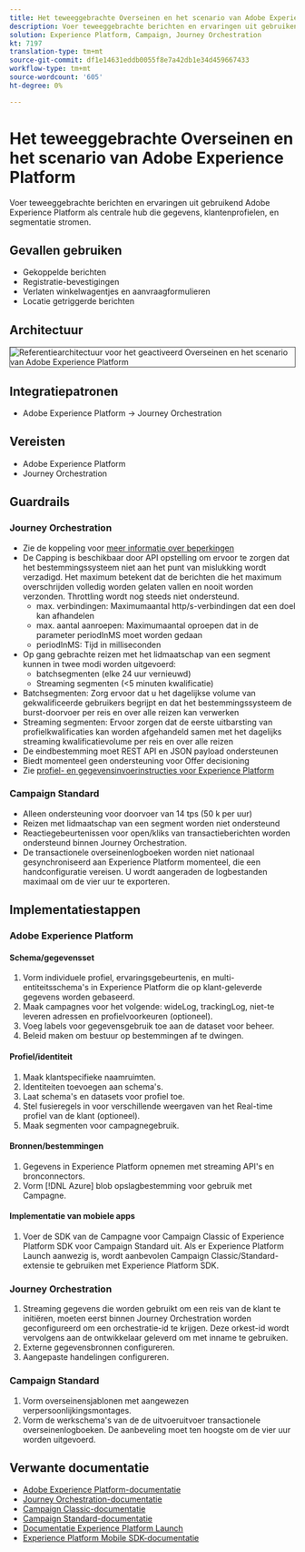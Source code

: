 ```yaml
---
title: Het teweeggebrachte Overseinen en het scenario van Adobe Experience Platform
description: Voer teweeggebrachte berichten en ervaringen uit gebruikend Adobe Experience Platform als centrale hub die gegevens, klantenprofielen, en segmentatie stromen.
solution: Experience Platform, Campaign, Journey Orchestration
kt: 7197
translation-type: tm+mt
source-git-commit: df1e14631eddb0055f8e7a42db1e34d459667433
workflow-type: tm+mt
source-wordcount: '605'
ht-degree: 0%

---
```



# Het teweeggebrachte Overseinen en het scenario van Adobe Experience Platform

Voer teweeggebrachte berichten en ervaringen uit gebruikend Adobe Experience Platform als centrale hub die gegevens, klantenprofielen, en segmentatie stromen.

## Gevallen gebruiken

* Gekoppelde berichten
* Registratie-bevestigingen
* Verlaten winkelwagentjes en aanvraagformulieren
* Locatie getriggerde berichten

## Architectuur

<img src="assets/triggered.svg" alt="Referentiearchitectuur voor het geactiveerd Overseinen en het scenario van Adobe Experience Platform" style="border:1px solid #4a4a4a" />

## Integratiepatronen

* Adobe Experience Platform -> Journey Orchestration

## Vereisten

* Adobe Experience Platform
* Journey Orchestration

## Guardrails

### Journey Orchestration

* Zie de koppeling voor [meer informatie over beperkingen](https://experienceleague.adobe.com/docs/journeys/using/starting-with-journeys/limitations.html?lang=en#starting-with-journeys)
* De Capping is beschikbaar door API opstelling om ervoor te zorgen dat het bestemmingssysteem niet aan het punt van mislukking wordt verzadigd. Het maximum betekent dat de berichten die het maximum overschrijden volledig worden gelaten vallen en nooit worden verzonden. Throttling wordt nog steeds niet ondersteund.
   * max. verbindingen: Maximumaantal http/s-verbindingen dat een doel kan afhandelen
   * max. aantal aanroepen: Maximumaantal oproepen dat in de parameter periodInMS moet worden gedaan
   * periodInMS: Tijd in milliseconden
* Op gang gebrachte reizen met het lidmaatschap van een segment kunnen in twee modi worden uitgevoerd:
   * batchsegmenten (elke 24 uur vernieuwd)
   * Streaming segmenten (&lt;5 minuten kwalificatie)
* Batchsegmenten: Zorg ervoor dat u het dagelijkse volume van gekwalificeerde gebruikers begrijpt en dat het bestemmingssysteem de burst-doorvoer per reis en over alle reizen kan verwerken
* Streaming segmenten: Ervoor zorgen dat de eerste uitbarsting van profielkwalificaties kan worden afgehandeld samen met het dagelijks streaming kwalificatievolume per reis en over alle reizen
* De eindbestemming moet REST API en JSON payload ondersteunen
* Biedt momenteel geen ondersteuning voor Offer decisioning
* Zie [profiel- en gegevensinvoerinstructies voor Experience Platform](https://experienceleague.adobe.com/docs/experience-platform/profile/guardrails.html?lang=en)

### Campaign Standard

* Alleen ondersteuning voor doorvoer van 14 tps (50 k per uur)
* Reizen met lidmaatschap van een segment worden niet ondersteund
* Reactiegebeurtenissen voor open/kliks van transactieberichten worden ondersteund binnen Journey Orchestration.
* De transactionele overseinenlogboeken worden niet nationaal gesynchroniseerd aan Experience Platform momenteel, die een handconfiguratie vereisen. U wordt aangeraden de logbestanden maximaal om de vier uur te exporteren.


## Implementatiestappen

### Adobe Experience Platform

#### Schema/gegevensset

1. Vorm individuele profiel, ervaringsgebeurtenis, en multi-entiteitsschema&#39;s in Experience Platform die op klant-geleverde gegevens worden gebaseerd.
1. Maak campagnes voor het volgende: wideLog, trackingLog, niet-te leveren adressen en profielvoorkeuren (optioneel).
1. Voeg labels voor gegevensgebruik toe aan de dataset voor beheer.
1. Beleid maken om bestuur op bestemmingen af te dwingen.

#### Profiel/identiteit

1. Maak klantspecifieke naamruimten.
1. Identiteiten toevoegen aan schema&#39;s.
1. Laat schema&#39;s en datasets voor profiel toe.
1. Stel fusieregels in voor verschillende weergaven van het Real-time profiel van de klant (optioneel).
1. Maak segmenten voor campagnegebruik.

#### Bronnen/bestemmingen

1. Gegevens in Experience Platform opnemen met streaming API&#39;s en bronconnectors.
1. Vorm [!DNL Azure] blob opslagbestemming voor gebruik met Campagne.

#### Implementatie van mobiele apps

1. Voer de SDK van de Campagne voor Campaign Classic of Experience Platform SDK voor Campaign Standard uit. Als er Experience Platform Launch aanwezig is, wordt aanbevolen Campaign Classic/Standard-extensie te gebruiken met Experience Platform SDK.


### Journey Orchestration

1. Streaming gegevens die worden gebruikt om een reis van de klant te initiëren, moeten eerst binnen Journey Orchestration worden geconfigureerd om een orchestratie-id te krijgen. Deze orkest-id wordt vervolgens aan de ontwikkelaar geleverd om met inname te gebruiken.
1. Externe gegevensbronnen configureren.
1. Aangepaste handelingen configureren.

### Campaign Standard

1. Vorm overseinensjablonen met aangewezen verpersoonlijkingsmontages.
1. Vorm de werkschema&#39;s van de de uitvoeruitvoer transactionele overseinenlogboeken. De aanbeveling moet ten hoogste om de vier uur worden uitgevoerd.


## Verwante documentatie

* [Adobe Experience Platform-documentatie](https://experienceleague.adobe.com/docs/experience-platform.html?lang=en)
* [Journey Orchestration-documentatie](https://experienceleague.adobe.com/docs/journey-orchestration.html?lang=en)
* [Campaign Classic-documentatie](https://experienceleague.adobe.com/docs/campaign-classic.html?lang=en)
* [Campaign Standard-documentatie](https://experienceleague.adobe.com/docs/campaign-standard.html?lang=en)
* [Documentatie Experience Platform Launch](https://experienceleague.adobe.com/docs/launch.html?lang=en)
* [Experience Platform Mobile SDK-documentatie](https://experienceleague.adobe.com/docs/mobile.html?lang=en)
